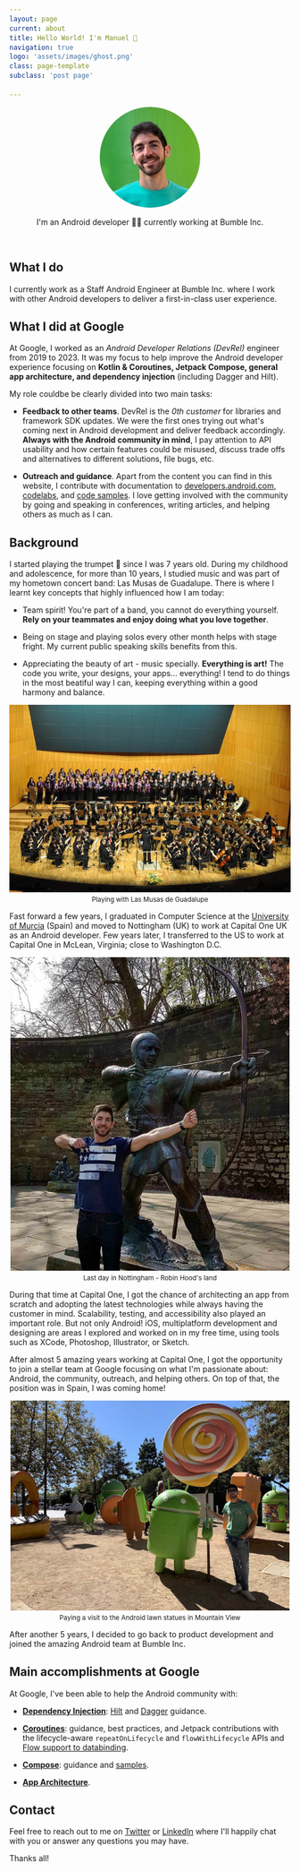 ```yaml
---
layout: page
current: about
title: Hello World! I'm Manuel 👋
navigation: true
logo: 'assets/images/ghost.png'
class: page-template
subclass: 'post page'

---
```


<p align="center">
	<img src="../assets/images/manuelvicnt.jpg" alt="Manuel's portrait pic" style="width:180px;height:180px;border-radius: 50%">
</p>

<p align="center">
I'm an Android developer 👨‍💻 currently working at Bumble Inc.
</p>

&nbsp;

## What I do

I currently work as a Staff Android Engineer at Bumble Inc. where I work with other Android developers to deliver a first-in-class user experience.


## What I did at Google

At Google, I worked as an *Android Developer Relations (DevRel)* engineer from 2019 to 2023. It was my focus to help improve the Android developer experience focusing on **Kotlin & Coroutines, Jetpack Compose, general app architecture, and dependency injection** (including Dagger and Hilt).

My role couldbe be clearly divided into two main tasks:

* **Feedback to other teams**. DevRel is the *0th customer* for libraries and framework SDK updates. We were the first ones trying out what's coming next in Android development and deliver feedback accordingly. **Always with the Android community in mind**, I pay attention to API usability and how certain features could be misused, discuss trade offs and alternatives to different solutions, file bugs, etc.

* **Outreach and guidance**. Apart from the content you can find in this website, I contribute with documentation to [developers.android.com](https://developers.android.com), [codelabs](https://codelabs.developers.google.com/), and [code samples](https://github.com/android). I love getting involved with the community by going and speaking in conferences, writing articles, and helping others as much as I can.

## Background

I started playing the trumpet 🎺 since I was 7 years old. During my childhood and adolescence, for more than 10 years, I studied music and was part of my hometown concert band: Las Musas de Guadalupe. There is where I learnt key concepts that highly influenced how I am today:

* Team spirit! You're part of a band, you cannot do everything yourself. **Rely on your teammates and enjoy doing what you love together**.

* Being on stage and playing solos every other month helps with stage fright. My current public speaking skills benefits from this.

* Appreciating the beauty of art - music specially. **Everything is art!** The code you write, your designs, your apps... everything! I tend to do things in the most beatiful way I can, keeping everything within a good harmony and balance.

<p align="center">
	<img width="800" src="../assets/images/las-musas.jpg">
	<small>Playing with Las Musas de Guadalupe</small>
</p>

Fast forward a few years, I graduated in Computer Science at the [University of Murcia](https://en.wikipedia.org/wiki/University_of_Murcia) (Spain) and moved to Nottingham (UK) to work at Capital One UK as an Android developer. Few years later, I transferred to the US to work at Capital One in McLean, Virginia; close to Washington D.C.

<p align="center">
	<img width="500" src="../assets/images/last-day-nottingham.jpg">
	<small>Last day in Nottingham - Robin Hood's land</small>
</p>

During that time at Capital One, I got the chance of architecting an app from scratch and adopting the latest technologies while always having the customer in mind. Scalability, testing, and accessibility also played an important role. But not only Android! iOS, multiplatform development and designing are areas I explored and worked on in my free time, using tools such as XCode, Photoshop, Illustrator, or Sketch.

After almost 5 amazing years working at Capital One, I got the opportunity to join a stellar team at Google focusing on what I'm passionate about: Android, the community, outreach, and helping others. On top of that, the position was in Spain, I was coming home!

<p align="center">
	<img width="500" src="../assets/images/android-statues.jpg">
	<small>Paying a visit to the Android lawn statues in Mountain View</small>
</p>

After another 5 years, I decided to go back to product development and joined the amazing Android team at Bumble Inc.

## Main accomplishments at Google

At Google, I've been able to help the Android community with:

* **[Dependency Injection](https://developer.android.com/training/dependency-injection)**: [Hilt](https://developer.android.com/training/dependency-injection/hilt-android) and [Dagger](https://developer.android.com/training/dependency-injection/dagger-basics) guidance.

* **[Coroutines](https://developer.android.com/kotlin/coroutines)**: guidance, best practices, and Jetpack contributions with the lifecycle-aware `repeatOnLifecycle` and `flowWithLifecycle` APIs and [Flow support to databinding](https://developer.android.com/topic/libraries/data-binding/observability#stateflow).

* **[Compose](https://goo.gle/compose-docs)**: guidance and [samples](https://goo.gle/compose-samples).

* **[App Architecture](https://developer.android.com/jetpack/guide)**.

## Contact

Feel free to reach out to me on [Twitter](https://twitter.com/manuelvicnt) or [LinkedIn](https://linkedin.com/in/manuel-vicente-vivo-54498653) where I'll happily chat with you or answer any questions you may have.

Thanks all!
